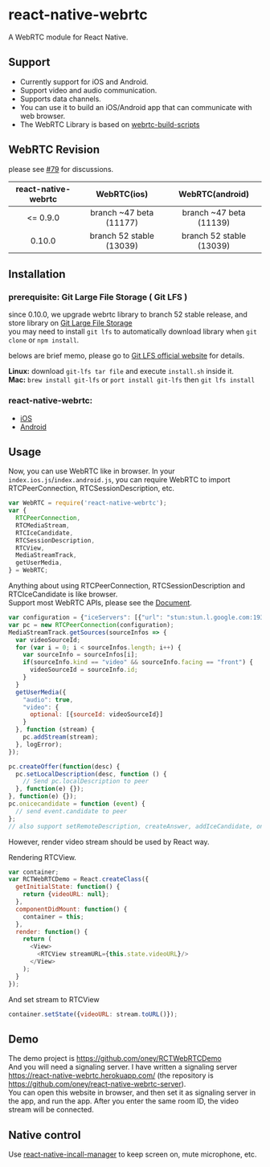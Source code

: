 # react-native-webrtc

A WebRTC module for React Native.

## Support
- Currently support for iOS and Android.  
- Support video and audio communication.  
- Supports data channels.  
- You can use it to build an iOS/Android app that can communicate with web browser.  
- The WebRTC Library is based on [webrtc-build-scripts](https://github.com/pristineio/webrtc-build-scripts)

## WebRTC Revision

please see [#79](https://github.com/oney/react-native-webrtc/issues/79) for discussions.

| react-native-webrtc | WebRTC(ios) | WebRTC(android)  |
| :-------------: |:-------------:| :-----:|
| <= 0.9.0    | branch ~47 beta (11177)  | branch ~47 beta (11139)  |
| 0.10.0      | branch 52 stable (13039) | branch 52 stable (13039) |

## Installation

### prerequisite: Git Large File Storage ( Git LFS )
since 0.10.0, we upgrade webrtc library to branch 52 stable release, and store library on [Git Large File Storage](https://git-lfs.github.com/)  
you may need to install `git lfs` to automatically download library when `git clone` or `npm install`.  

belows are brief memo, please go to [Git LFS official website](https://git-lfs.github.com/) for details.  

**Linux:** download `git-lfs tar file` and execute `install.sh` inside it.  
**Mac:** `brew install git-lfs` or `port install git-lfs` then `git lfs install`  

### react-native-webrtc:

- [iOS](https://github.com/oney/react-native-webrtc/blob/master/Documentation/iOSInstallation.md)
- [Android](https://github.com/oney/react-native-webrtc/blob/master/Documentation/AndroidInstallation.md)

## Usage
Now, you can use WebRTC like in browser.
In your `index.ios.js`/`index.android.js`, you can require WebRTC to import RTCPeerConnection, RTCSessionDescription, etc.
```javascript
var WebRTC = require('react-native-webrtc');
var {
  RTCPeerConnection,
  RTCMediaStream,
  RTCIceCandidate,
  RTCSessionDescription,
  RTCView,
  MediaStreamTrack,
  getUserMedia,
} = WebRTC;
```
Anything about using RTCPeerConnection, RTCSessionDescription and RTCIceCandidate is like browser.  
Support most WebRTC APIs, please see the [Document](https://developer.mozilla.org/zh-TW/docs/Web/API/RTCPeerConnection).
```javascript
var configuration = {"iceServers": [{"url": "stun:stun.l.google.com:19302"}]};
var pc = new RTCPeerConnection(configuration);
MediaStreamTrack.getSources(sourceInfos => {
  var videoSourceId;
  for (var i = 0; i < sourceInfos.length; i++) {
    var sourceInfo = sourceInfos[i];
    if(sourceInfo.kind == "video" && sourceInfo.facing == "front") {
      videoSourceId = sourceInfo.id;
    }
  }
  getUserMedia({
    "audio": true,
    "video": {
      optional: [{sourceId: videoSourceId}]
    }
  }, function (stream) {
    pc.addStream(stream);
  }, logError);
});

pc.createOffer(function(desc) {
  pc.setLocalDescription(desc, function () {
    // Send pc.localDescription to peer
  }, function(e) {});
}, function(e) {});
pc.onicecandidate = function (event) {
  // send event.candidate to peer
};
// also support setRemoteDescription, createAnswer, addIceCandidate, onnegotiationneeded, oniceconnectionstatechange, onsignalingstatechange, onaddstream

```
However, render video stream should be used by React way.

Rendering RTCView.
```javascript
var container;
var RCTWebRTCDemo = React.createClass({
  getInitialState: function() {
    return {videoURL: null};
  },
  componentDidMount: function() {
    container = this;
  },
  render: function() {
    return (
      <View>
        <RTCView streamURL={this.state.videoURL}/>
      </View>
    );
  }
});
```
And set stream to RTCView
```javascript
container.setState({videoURL: stream.toURL()});
```
## Demo
The demo project is https://github.com/oney/RCTWebRTCDemo   
And you will need a signaling server. I have written a signaling server https://react-native-webrtc.herokuapp.com/ (the repository is https://github.com/oney/react-native-webrtc-server).   
You can open this website in browser, and then set it as signaling server in the app, and run the app. After you enter the same room ID, the video stream will be connected.

## Native control
Use [react-native-incall-manager](https://github.com/zxcpoiu/react-native-incall-manager) to keep screen on, mute microphone, etc.
